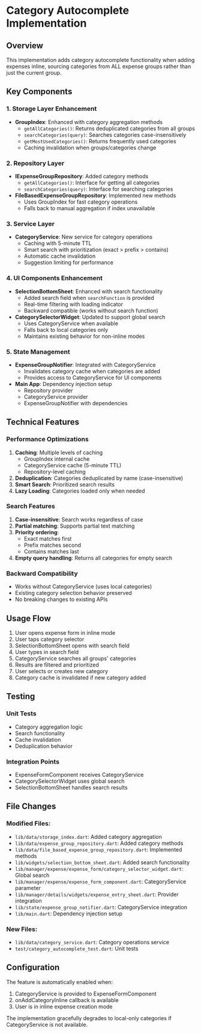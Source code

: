 # Category Autocomplete Implementation

## Overview
This implementation adds category autocomplete functionality when adding expenses inline, sourcing categories from ALL expense groups rather than just the current group.

## Key Components

### 1. Storage Layer Enhancement
- **GroupIndex**: Enhanced with category aggregation methods
  - `getAllCategories()`: Returns deduplicated categories from all groups
  - `searchCategories(query)`: Searches categories case-insensitively
  - `getMostUsedCategories()`: Returns frequently used categories
  - Caching invalidation when groups/categories change

### 2. Repository Layer
- **IExpenseGroupRepository**: Added category methods
  - `getAllCategories()`: Interface for getting all categories
  - `searchCategories(query)`: Interface for searching categories
- **FileBasedExpenseGroupRepository**: Implemented new methods
  - Uses GroupIndex for fast category operations
  - Falls back to manual aggregation if index unavailable

### 3. Service Layer
- **CategoryService**: New service for category operations
  - Caching with 5-minute TTL
  - Smart search with prioritization (exact > prefix > contains)
  - Automatic cache invalidation
  - Suggestion limiting for performance

### 4. UI Components Enhancement
- **SelectionBottomSheet**: Enhanced with search functionality
  - Added search field when `searchFunction` is provided
  - Real-time filtering with loading indicator
  - Backward compatible (works without search function)
- **CategorySelectorWidget**: Updated to support global search
  - Uses CategoryService when available
  - Falls back to local categories only
  - Maintains existing behavior for non-inline modes

### 5. State Management
- **ExpenseGroupNotifier**: Integrated with CategoryService
  - Invalidates category cache when categories are added
  - Provides access to CategoryService for UI components
- **Main App**: Dependency injection setup
  - Repository provider
  - CategoryService provider
  - ExpenseGroupNotifier with dependencies

## Technical Features

### Performance Optimizations
1. **Caching**: Multiple levels of caching
   - GroupIndex internal cache
   - CategoryService cache (5-minute TTL)
   - Repository-level caching
2. **Deduplication**: Categories deduplicated by name (case-insensitive)
3. **Smart Search**: Prioritized search results
4. **Lazy Loading**: Categories loaded only when needed

### Search Features
1. **Case-insensitive**: Search works regardless of case
2. **Partial matching**: Supports partial text matching
3. **Priority ordering**: 
   - Exact matches first
   - Prefix matches second
   - Contains matches last
4. **Empty query handling**: Returns all categories for empty search

### Backward Compatibility
- Works without CategoryService (uses local categories)
- Existing category selection behavior preserved
- No breaking changes to existing APIs

## Usage Flow

1. User opens expense form in inline mode
2. User taps category selector
3. SelectionBottomSheet opens with search field
4. User types in search field
5. CategoryService searches all groups' categories
6. Results are filtered and prioritized
7. User selects or creates new category
8. Category cache is invalidated if new category added

## Testing

### Unit Tests
- Category aggregation logic
- Search functionality
- Cache invalidation
- Deduplication behavior

### Integration Points
- ExpenseFormComponent receives CategoryService
- CategorySelectorWidget uses global search
- SelectionBottomSheet handles search results

## File Changes

### Modified Files:
- `lib/data/storage_index.dart`: Added category aggregation
- `lib/data/expense_group_repository.dart`: Added category methods
- `lib/data/file_based_expense_group_repository.dart`: Implemented methods
- `lib/widgets/selection_bottom_sheet.dart`: Added search functionality
- `lib/manager/expense/expense_form/category_selector_widget.dart`: Global search
- `lib/manager/expense/expense_form_component.dart`: CategoryService parameter
- `lib/manager/details/widgets/expense_entry_sheet.dart`: Provider integration
- `lib/state/expense_group_notifier.dart`: CategoryService integration
- `lib/main.dart`: Dependency injection setup

### New Files:
- `lib/data/category_service.dart`: Category operations service
- `test/category_autocomplete_test.dart`: Unit tests

## Configuration

The feature is automatically enabled when:
1. CategoryService is provided to ExpenseFormComponent
2. onAddCategoryInline callback is available
3. User is in inline expense creation mode

The implementation gracefully degrades to local-only categories if CategoryService is not available.